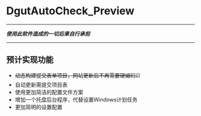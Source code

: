# DgutAutoCheck_Preview
***
***使用此软件造成的一切后果自行承担***  
***
## 预计实现功能
* ~~动态构建提交表单项目，网站更新后不再需要硬编码~~☑️
* 自动更新需提交项目表
* 使用更加简洁的配置文件方案
* 增加一个托盘后台程序，代替设置Windows计划任务
* 更加简明的设置配置
